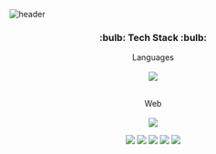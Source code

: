 ![header](https://capsule-render.vercel.app/api?type=shark&color=auto&height=300&section=header&text=Seoyoung's%20GitHub&fontSize=70&animation=scaleIn)
 
 <h3 align="center">:bulb: Tech Stack :bulb:</h3>
 
 <div align="center">
 Languages<br><br>
 <img src="https://img.shields.io/badge/Java-007396?style=flat-square&logo=Java&logoColor=white"/><br><br>
 
 Web<br><br>
 <img src="https://img.shields.io/badge/HTML5-E34F26?style=flat-square&logo=HTML5&logoColor=white"/>

 <img src="https://img.shields.io/badge/JavaScript-F7DF1E?style=flat-square&logo=JavaScript&logoColor=white"/>

 <img src="https://img.shields.io/badge/CSS3-1572B6?style=flat-square&logo=CSS3&logoColor=white"/>

 <img src="https://img.shields.io/badge/MySQL-4479A1?style=flat-square&logo=MySQL&logoColor=white"/>

 <img src="https://img.shields.io/badge/jQuery-0769AD?style=flat-square&logo=jQuery&logoColor=white"/>

 <img src="https://img.shields.io/badge/Spring%20Boot-6DB33F?style=flat-square&logo=Spring%20Boot&logoColor=white"/>
</div>
